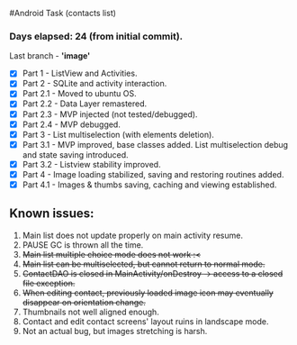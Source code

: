 #Android Task (contacts list)

### Days elapsed: 24 (from initial commit).
Last branch - **'image'**

* [x] Part 1 - ListView and Activities.
* [x] Part 2 - SQLite and activity interaction.
* [x] Part 2.1 - Moved to ubuntu OS.
* [x] Part 2.2 - Data Layer remastered.
* [x] Part 2.3 - MVP injected (not tested/debugged).
* [x] Part 2.4 - MVP debugged.
* [x] Part 3 - List multiselection (with elements deletion).
* [x] Part 3.1 - MVP improved, base classes added. List multiselection debug and state saving introduced. 
* [x] Part 3.2 - Listview stability improved.
* [x] Part 4 - Image loading stabilized, saving and restoring routines added.
* [x] Part 4.1 - Images & thumbs saving, caching and viewing established.

## Known issues:

1. Main list does not update properly on main activity resume.
2. PAUSE GC is thrown all the time.
3. ~~Main list multiple choice mode does not work :<~~
4. ~~Main list can be multiselected, but cannot return to normal mode.~~
5. ~~ContactDAO is closed in MainActivity/onDestroy -> access to a closed file exception.~~
6. ~~When editing contact, previously loaded image icon may eventually disappear on orientation change.~~
7. Thumbnails not well aligned enough.
8. Contact and edit contact screens' layout ruins in landscape mode. 
9. Not an actual bug, but images stretching is harsh.
